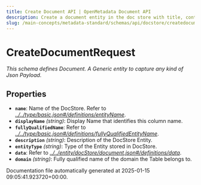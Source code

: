 ```yaml
---
title: Create Document API | OpenMetadata Document API
description: Create a document entity in the doc store with title, content, owner, and associated metadata.
slug: /main-concepts/metadata-standard/schemas/api/docstore/createdocument
---
```


# CreateDocumentRequest

*This schema defines Document. A Generic entity to capture any kind of Json Payload.*

## Properties

- **`name`**: Name of the DocStore. Refer to *[../../type/basic.json#/definitions/entityName](#/../type/basic.json#/definitions/entityName)*.
- **`displayName`** *(string)*: Display Name that identifies this column name.
- **`fullyQualifiedName`**: Refer to *[../../type/basic.json#/definitions/fullyQualifiedEntityName](#/../type/basic.json#/definitions/fullyQualifiedEntityName)*.
- **`description`** *(string)*: Description of the DocStore Entity.
- **`entityType`** *(string)*: Type of the Entity stored in DocStore.
- **`data`**: Refer to *[../../entity/docStore/document.json#/definitions/data](#/../entity/docStore/document.json#/definitions/data)*.
- **`domain`** *(string)*: Fully qualified name of the domain the Table belongs to.


Documentation file automatically generated at 2025-01-15 09:05:41.923720+00:00.
